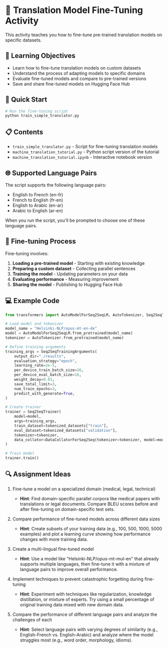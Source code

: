 # 🔄 Translation Model Fine-Tuning Activity

This activity teaches you how to fine-tune pre-trained translation models on specific datasets.

## 🎯 Learning Objectives

- Learn how to fine-tune translation models on custom datasets
- Understand the process of adapting models to specific domains
- Evaluate fine-tuned models and compare to pre-trained versions
- Save and share fine-tuned models on Hugging Face Hub

## 🚀 Quick Start

```bash
# Run the fine-tuning script
python train_simple_translator.py
```

## 📋 Contents

- `train_simple_translator.py` - Script for fine-tuning translation models
- `machine_translation_tutorial.py` - Python script version of the tutorial
- `machine_translation_tutorial.ipynb` - Interactive notebook version

## 🌐 Supported Language Pairs

The script supports the following language pairs:
- English to French (en-fr)
- French to English (fr-en)
- English to Arabic (en-ar)
- Arabic to English (ar-en)

When you run the script, you'll be prompted to choose one of these language pairs.

## 🧪 Fine-tuning Process

Fine-tuning involves:
1. **Loading a pre-trained model** - Starting with existing knowledge
2. **Preparing a custom dataset** - Collecting parallel sentences
3. **Training the model** - Updating parameters on your data
4. **Evaluating performance** - Measuring improvement
5. **Sharing the model** - Publishing to Hugging Face Hub

## 💻 Example Code

```python
from transformers import AutoModelForSeq2SeqLM, AutoTokenizer, Seq2SeqTrainingArguments, Seq2SeqTrainer, DataCollatorForSeq2Seq

# Load model and tokenizer
model_name = "Helsinki-NLP/opus-mt-en-de"
model = AutoModelForSeq2SeqLM.from_pretrained(model_name)
tokenizer = AutoTokenizer.from_pretrained(model_name)

# Define training arguments
training_args = Seq2SeqTrainingArguments(
    output_dir="./results",
    evaluation_strategy="epoch",
    learning_rate=2e-5,
    per_device_train_batch_size=16,
    per_device_eval_batch_size=16,
    weight_decay=0.01,
    save_total_limit=3,
    num_train_epochs=3,
    predict_with_generate=True,
)

# Create trainer
trainer = Seq2SeqTrainer(
    model=model,
    args=training_args,
    train_dataset=tokenized_datasets["train"],
    eval_dataset=tokenized_datasets["validation"],
    tokenizer=tokenizer,
    data_collator=DataCollatorForSeq2Seq(tokenizer=tokenizer, model=model),
)

# Train model
trainer.train()
```

## 🔍 Assignment Ideas

1. Fine-tune a model on a specialized domain (medical, legal, technical)
   - **Hint**: Find domain-specific parallel corpora like medical papers with translations or legal documents. Compare BLEU scores before and after fine-tuning on domain-specific test sets.

2. Compare performance of fine-tuned models across different data sizes
   - **Hint**: Create subsets of your training data (e.g., 100, 500, 1000, 5000 examples) and plot a learning curve showing how performance changes with more training data.

3. Create a multi-lingual fine-tuned model
   - **Hint**: Use a model like "Helsinki-NLP/opus-mt-mul-en" that already supports multiple languages, then fine-tune it with a mixture of language pairs to improve overall performance.

4. Implement techniques to prevent catastrophic forgetting during fine-tuning
   - **Hint**: Experiment with techniques like regularization, knowledge distillation, or mixture of experts. Try using a small percentage of original training data mixed with new domain data.

5. Compare the performance of different language pairs and analyze the challenges of each 
   - **Hint**: Select language pairs with varying degrees of similarity (e.g., English-French vs. English-Arabic) and analyze where the model struggles most (e.g., word order, morphology, idioms). 